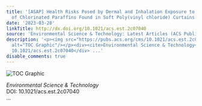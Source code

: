 ```yaml
---
title: '[ASAP] Health Risks Posed by Dermal and Inhalation Exposure to High Concentrations
  of Chlorinated Paraffins Found in Soft Poly(vinyl chloride) Curtains'
date: '2023-03-28'
linkTitle: http://dx.doi.org/10.1021/acs.est.2c07040
source: 'Environmental Science & Technology: Latest Articles (ACS Publications)'
description: '<p><img src="https://pubs.acs.org/cms/10.1021/acs.est.2c07040/asset/images/medium/es2c07040_0007.gif"
  alt="TOC Graphic"/></p><div><cite>Environmental Science & Technology</cite></div><div>DOI:
  10.1021/acs.est.2c07040</div> ...'
disable_comments: true
---
```

<p><img src="https://pubs.acs.org/cms/10.1021/acs.est.2c07040/asset/images/medium/es2c07040_0007.gif" alt="TOC Graphic"/></p><div><cite>Environmental Science & Technology</cite></div><div>DOI: 10.1021/acs.est.2c07040</div> ...